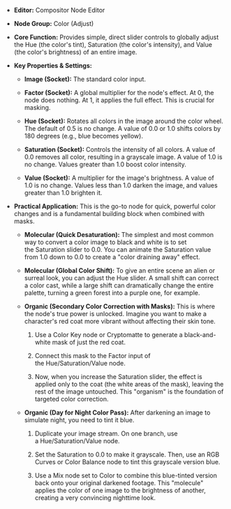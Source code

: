 - **Editor:** Compositor Node Editor
    
- **Node Group:** Color (Adjust)
    
- **Core Function:** Provides simple, direct slider controls to globally adjust the Hue (the color's tint), Saturation (the color's intensity), and Value (the color's brightness) of an entire image.
    
- **Key Properties & Settings:**
    
    - **Image (Socket):** The standard color input.
        
    - **Factor (Socket):** A global multiplier for the node's effect. At 0, the node does nothing. At 1, it applies the full effect. This is crucial for masking.
        
    - **Hue (Socket):** Rotates all colors in the image around the color wheel. The default of 0.5 is no change. A value of 0.0 or 1.0 shifts colors by 180 degrees (e.g., blue becomes yellow).
        
    - **Saturation (Socket):** Controls the intensity of all colors. A value of 0.0 removes all color, resulting in a grayscale image. A value of 1.0 is no change. Values greater than 1.0 boost color intensity.
        
    - **Value (Socket):** A multiplier for the image's brightness. A value of 1.0 is no change. Values less than 1.0 darken the image, and values greater than 1.0 brighten it.
        
- **Practical Application:** This is the go-to node for quick, powerful color changes and is a fundamental building block when combined with masks.
    
    - **Molecular (Quick Desaturation):** The simplest and most common way to convert a color image to black and white is to set the Saturation slider to 0.0. You can animate the Saturation value from 1.0 down to 0.0 to create a "color draining away" effect.
        
    - **Molecular (Global Color Shift):** To give an entire scene an alien or surreal look, you can adjust the Hue slider. A small shift can correct a color cast, while a large shift can dramatically change the entire palette, turning a green forest into a purple one, for example.
        
    - **Organic (Secondary Color Correction with Masks):** This is where the node's true power is unlocked. Imagine you want to make a character's red coat more vibrant without affecting their skin tone.
        
        1. Use a Color Key node or Cryptomatte to generate a black-and-white mask of just the red coat.
            
        2. Connect this mask to the Factor input of the Hue/Saturation/Value node.
            
        3. Now, when you increase the Saturation slider, the effect is applied only to the coat (the white areas of the mask), leaving the rest of the image untouched. This "organism" is the foundation of targeted color correction.
            
    - **Organic (Day for Night Color Pass):** After darkening an image to simulate night, you need to tint it blue.
        
        1. Duplicate your image stream. On one branch, use a Hue/Saturation/Value node.
            
        2. Set the Saturation to 0.0 to make it grayscale. Then, use an RGB Curves or Color Balance node to tint this grayscale version blue.
            
        3. Use a Mix node set to Color to combine this blue-tinted version back onto your original darkened footage. This "molecule" applies the color of one image to the brightness of another, creating a very convincing nighttime look.